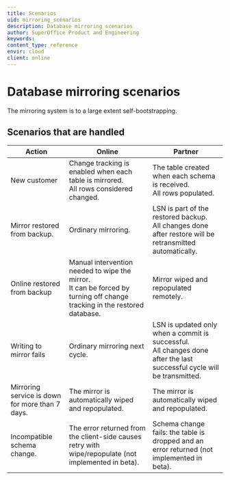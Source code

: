 ```yaml
---
title: Scenarios
uid: mirroring_scenarios
description: Database mirroring scenarios
author: SuperOffice Product and Engineering
keywords:
content_type: reference
envir: cloud
client: online
---
```


# Database mirroring scenarios

The mirroring system is to a large extent self-bootstrapping.

## Scenarios that are handled

| Action | Online | Partner |
|--------|--------|---------|
| New customer | Change tracking is enabled when each table is mirrored.<br>All rows considered changed. | The table created when each schema is received.<br>All rows populated. |
| Mirror restored from backup. | Ordinary mirroring. | LSN is part of the restored backup.<br> All changes done after restore will be retransmitted automatically. |
| Online restored from backup | Manual intervention needed to wipe the mirror.<br>It can be forced by turning off change tracking in the restored database. | Mirror wiped and repopulated remotely. |
| Writing to mirror fails | Ordinary mirroring next cycle. | LSN is updated only when a commit is successful.<br> All changes done after the last successful cycle will be transmitted. |
| Mirroring service is down for more than 7 days. | The mirror is automatically wiped and repopulated. | The mirror is automatically wiped and repopulated. |
| Incompatible schema change. | The error returned from the client-side causes retry with wipe/repopulate (not implemented in beta). | Schema change fails: the table is dropped and an error returned (not implemented in beta). |
